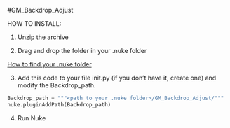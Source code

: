 #GM_Backdrop_Adjust

HOW TO INSTALL:
1. Unzip the archive
  
2. Drag and drop the folder in your .nuke folder

[How to find your .nuke folder](https://support.foundry.com/hc/en-us/articles/207271649-Q100048-Nuke-Directory-Locations)

3. Add this code to your file init.py (if you don’t have it, create one) and modify the Backdrop_path.

```python
Backdrop_path = """<path to your .nuke folder>/GM_Backdrop_Adjust/"""
nuke.pluginAddPath(Backdrop_path)
```

4. Run Nuke

